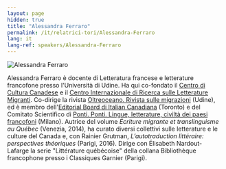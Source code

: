 ```yaml
---
layout: page
hidden: true
title: "Alessandra Ferraro"
permalink: /it/relatrici-tori/Alessandra-Ferraro
lang: it
lang-ref: speakers/Alessandra-Ferraro
---
```


![Alessandra Ferraro](/assets/speakers/Portrait-Ferraro.jpg)

Alessandra Ferraro è docente di Letteratura francese e letterature francofone presso l'Università di Udine. Ha qui co-fondato il [Centro di Cultura Canadese](https://www.uniud.it/it/ateneo-uniud/ateneo-uniud-organizzazione/altre-strutture/ccc) e il [Centro Internazionale di Ricerca sulle Letterature Migranti](https://www.uniud.it/it/ricerca/progetti/cilm/oltreoceano-cilm). Co-dirige la rivista [Oltreoceano. Rivista sulle migrazioni](https://riviste.lineaedizioni.it/index.php/oltreoceano/index) (Udine), ed è membro dell'[Editorial Board di Italian Canadiana](https://www.italianstudies.utoronto.ca/research/italian-canadiana) (Toronto) e del Comitato Scientifico di [Ponti. Ponti. Lingue, letterature, civiltà dei paesi francofoni](https://www.italianstudies.utoronto.ca/research/italian-canadiana) (Milano). Autrice del volume _Écriture migrante et translinguisme au Québec_ (Venezia, 2014), ha curato diversi collettivi sulle letterature e le culture del Canada e, con Rainier Grutman, _L’autotraduction littéraire: perspectives théoriques_ (Parigi, 2016). Dirige con Élisabeth Nardout-Lafarge la serie "Littérature québécoise" della collana Bibliothèque francophone presso i Classiques Garnier (Parigi).
